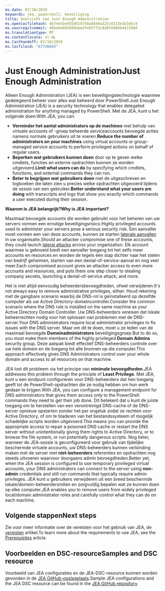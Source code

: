 ```yaml
---
ms.date: 07/10/2019
keywords: jea, powershell, beveiliging
title: Overzicht van Just Enough Administration
ms.openlocfilehash: 4b74e5be9558810748a8844a325c8213e1b3ebc9
ms.sourcegitcommit: 46bebe692689ebedfe65ff2c828fe666b443198d
ms.translationtype: MT
ms.contentlocale: nl-NL
ms.lasthandoff: 07/10/2019
ms.locfileid: "67726645"
---
```

# <a name="just-enough-administration"></a><span data-ttu-id="a4c58-103">Just Enough Administration</span><span class="sxs-lookup"><span data-stu-id="a4c58-103">Just Enough Administration</span></span>

<span data-ttu-id="a4c58-104">Alleen Enough Administration (JEA) is een beveiligingstechnologie waarmee gedelegeerd beheer voor alles wat beheerd door PowerShell.</span><span class="sxs-lookup"><span data-stu-id="a4c58-104">Just Enough Administration (JEA) is a security technology that enables delegated administration for anything managed by PowerShell.</span></span> <span data-ttu-id="a4c58-105">Met de JEA, kunt u het volgende doen:</span><span class="sxs-lookup"><span data-stu-id="a4c58-105">With JEA, you can:</span></span>

- <span data-ttu-id="a4c58-106">**Verminder het aantal administrators op de machines** met behulp van virtuele accounts of -groep beheerde serviceaccounts bevoegde acties namens normale gebruikers uit te voeren.</span><span class="sxs-lookup"><span data-stu-id="a4c58-106">**Reduce the number of administrators on your machines** using virtual accounts or group-managed service accounts to perform privileged actions on behalf of regular users.</span></span>
- <span data-ttu-id="a4c58-107">**Beperken wat gebruikers kunnen doen** door op te geven welke cmdlets, functies en externe opdrachten kunnen ze worden uitgevoerd.</span><span class="sxs-lookup"><span data-stu-id="a4c58-107">**Limit what users can do** by specifying which cmdlets, functions, and external commands they can run.</span></span>
- <span data-ttu-id="a4c58-108">**Beter te begrijpen wat gebruikers doen** met de uitgeschreven en logboeken die laten zien u precies welke opdrachten uitgevoerd tijdens de sessie van een gebruiker.</span><span class="sxs-lookup"><span data-stu-id="a4c58-108">**Better understand what your users are doing** with transcripts and logs that show you exactly which commands a user executed during their session.</span></span>

<span data-ttu-id="a4c58-109">**Waarom is JEA belangrijk?**</span><span class="sxs-lookup"><span data-stu-id="a4c58-109">**Why is JEA important?**</span></span>

<span data-ttu-id="a4c58-110">Maximaal bevoegde accounts die worden gebruikt voor het beheren van uw servers vormen een ernstige beveiligingsrisico.</span><span class="sxs-lookup"><span data-stu-id="a4c58-110">Highly privileged accounts used to administer your servers pose a serious security risk.</span></span> <span data-ttu-id="a4c58-111">Een aanvaller moet vormen een van deze accounts, kunnen ze starten [laterale aanvallen](https://aka.ms/pth) in uw organisatie.</span><span class="sxs-lookup"><span data-stu-id="a4c58-111">Should an attacker compromise one of these accounts, they could launch [lateral attacks](https://aka.ms/pth) across your organization.</span></span> <span data-ttu-id="a4c58-112">Elk account waarmee is geknoeid biedt een aanvaller toegang tot het zelfs meer accounts en resources en worden de tegels één stap dichter naar het stelen van bedrijf geheimen, starten van een denial-of-service-aanval en nog veel meer.</span><span class="sxs-lookup"><span data-stu-id="a4c58-112">Each compromised account gives an attacker access to even more accounts and resources, and puts them one step closer to stealing company secrets, launching a denial-of-service attack, and more.</span></span>

<span data-ttu-id="a4c58-113">Het is niet altijd eenvoudig beheerdersbevoegdheden, ofwel verwijderen.</span><span class="sxs-lookup"><span data-stu-id="a4c58-113">It's not always easy to remove administrative privileges, either.</span></span> <span data-ttu-id="a4c58-114">Houd rekening met de gangbare scenario waarbij de DNS-rol is geïnstalleerd op dezelfde computer als uw Active Directory-domeincontroller.</span><span class="sxs-lookup"><span data-stu-id="a4c58-114">Consider the common scenario where the DNS role is installed on the same machine as your Active Directory Domain Controller.</span></span> <span data-ttu-id="a4c58-115">Uw DNS-beheerders vereisen dat lokale beheerrechten nodig voor het oplossen van problemen met de DNS-server.</span><span class="sxs-lookup"><span data-stu-id="a4c58-115">Your DNS administrators require local administrator privileges to fix issues with the DNS server.</span></span> <span data-ttu-id="a4c58-116">Maar om dit te doen, moet u ze leden van de maximaal bevoegde **Domeinadministrators** beveiligingsgroep.</span><span class="sxs-lookup"><span data-stu-id="a4c58-116">But to do so, you must make them members of the highly privileged **Domain Admins** security group.</span></span> <span data-ttu-id="a4c58-117">Deze aanpak biedt effectief DNS-beheerders controle over uw hele domein en de toegang tot alle bronnen op die computer.</span><span class="sxs-lookup"><span data-stu-id="a4c58-117">This approach effectively gives DNS Administrators control over your whole domain and access to all resources on that machine.</span></span>

<span data-ttu-id="a4c58-118">JEA lost dit probleem via het principe van **minimale bevoegdheden**.</span><span class="sxs-lookup"><span data-stu-id="a4c58-118">JEA addresses this problem through the principle of **Least Privilege**.</span></span> <span data-ttu-id="a4c58-119">Met JEA, kunt u een eindpunt configureren voor DNS-beheerders dat hen toegang geeft tot de PowerShell-opdrachten die ze nodig hebben om hun werk gedaan te krijgen.</span><span class="sxs-lookup"><span data-stu-id="a4c58-119">With JEA, you can configure a management endpoint for DNS administrators that gives them access only to the PowerShell commands they need to get their job done.</span></span> <span data-ttu-id="a4c58-120">Dit betekent dat u kunt de juiste toegang om te herstellen van een verontreinigd DNS-cache of de DNS-server opnieuw opstarten zonder het per ongeluk zodat ze rechten voor Active Directory, of om te bladeren van het bestandssysteem of mogelijk schadelijke scripts worden uitgevoerd.</span><span class="sxs-lookup"><span data-stu-id="a4c58-120">This means you can provide the appropriate access to repair a poisoned DNS cache or restart the DNS server without unintentionally giving them rights to Active Directory, or to browse the file system, or run potentially dangerous scripts.</span></span> <span data-ttu-id="a4c58-121">Nog beter, wanneer de JEA-sessie is geconfigureerd voor gebruik van tijdelijke beschermde virtuele accounts, uw DNS-beheerders kunnen verbinding maken met de server met **niet-beheerders** referenties en opdrachten nog steeds uitvoeren waarvoor doorgaans admin bevoegdheden.</span><span class="sxs-lookup"><span data-stu-id="a4c58-121">Better yet, when the JEA session is configured to use temporary privileged virtual accounts, your DNS administrators can connect to the server using **non-admin** credentials and still run commands that typically require admin privileges.</span></span> <span data-ttu-id="a4c58-122">JEA kunt u gebruikers verwijderen uit een breed beschermde lokale/domein-beheerdersrollen en zorgvuldig bepalen wat ze kunnen doen op elke computer.</span><span class="sxs-lookup"><span data-stu-id="a4c58-122">JEA enables you to remove users from widely privileged local/domain administrator roles and carefully control what they can do on each machine.</span></span>

## <a name="next-steps"></a><span data-ttu-id="a4c58-123">Volgende stappen</span><span class="sxs-lookup"><span data-stu-id="a4c58-123">Next steps</span></span>

<span data-ttu-id="a4c58-124">Zie voor meer informatie over de vereisten voor het gebruik van JEA, de [vereisten](prerequisites.md) artikel.</span><span class="sxs-lookup"><span data-stu-id="a4c58-124">To learn more about the requirements to use JEA, see the [Prerequisites](prerequisites.md) article.</span></span>

## <a name="samples-and-dsc-resource"></a><span data-ttu-id="a4c58-125">Voorbeelden en DSC-resource</span><span class="sxs-lookup"><span data-stu-id="a4c58-125">Samples and DSC resource</span></span>

<span data-ttu-id="a4c58-126">Voorbeeld van JEA configuraties en de JEA-DSC-resource kunnen worden gevonden in de [JEA GitHub-opslagplaats](https://github.com/PowerShell/JEA).</span><span class="sxs-lookup"><span data-stu-id="a4c58-126">Sample JEA configurations and the JEA DSC resource can be found in the [JEA GitHub repository](https://github.com/PowerShell/JEA).</span></span>
